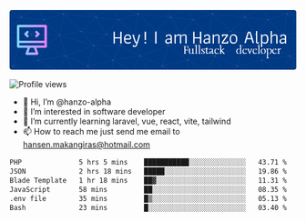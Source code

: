 ![Header](./github-header-image.png)

![Profile views](https://gpvc.arturio.dev/hanzo-alpha)

- 👋 Hi, I’m @hanzo-alpha
- 👀 I’m interested in software developer
- 🌱 I’m currently learning laravel, vue, react, vite, tailwind
- 📫 How to reach me just send me email to hansen.makangiras@hotmail.com 

<!---
hanzo-alpha/hanzo-alpha is a ✨ special ✨ repository because its `README.md` (this file) appears on your GitHub profile.
You can click the Preview link to take a look at your changes.
--->

<!--START_SECTION:waka-->

```text
PHP              5 hrs 5 mins    ███████████░░░░░░░░░░░░░░   43.71 %
JSON             2 hrs 18 mins   █████░░░░░░░░░░░░░░░░░░░░   19.86 %
Blade Template   1 hr 18 mins    ██▓░░░░░░░░░░░░░░░░░░░░░░   11.31 %
JavaScript       58 mins         ██░░░░░░░░░░░░░░░░░░░░░░░   08.35 %
.env file        35 mins         █▒░░░░░░░░░░░░░░░░░░░░░░░   05.13 %
Bash             23 mins         █░░░░░░░░░░░░░░░░░░░░░░░░   03.40 %
```

<!--END_SECTION:waka-->
